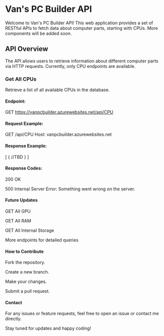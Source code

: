 # Van's PC Builder API

Welcome to Van's PC Builder API! This web application provides a set of RESTful APIs to fetch data about computer parts, starting with CPUs. More components will be added soon.

## API Overview

The API allows users to retrieve information about different computer parts via HTTP requests. Currently, only CPU endpoints are available.

### Get All CPUs

Retrieve a list of all available CPUs in the database.

####  Endpoint:

GET https://vanpcbuilder.azurewebsites.net/api/CPU

#### Request Example:

GET /api/CPU 
Host: vanpcbuilder.azurewebsites.net

#### Response Example:

[
  {
    //TBD
  }
]

#### Response Codes:

200 OK

500 Internal Server Error: Something went wrong on the server.

#### Future Updates

GET All GPU

GET All RAM

GET All Internal Storage

More endpoints for detailed queries

#### How to Contribute

Fork the repository.

Create a new branch.

Make your changes.

Submit a pull request.

#### Contact

For any issues or feature requests, feel free to open an issue or contact me directly.

Stay tuned for updates and happy coding! 